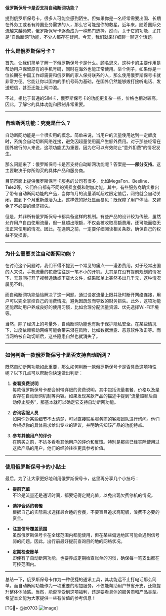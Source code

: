 **俄罗斯保号卡是否支持自动断网功能？**

提到俄罗斯保号卡，很多人可能会感到陌生。但如果你是一名经常需要出国、长期在外务工或者有跨国业务需求的人，那么它可能是你的救星。近年来，随着国际交流越来越频繁，俄罗斯保号卡逐渐成为一种热门选择。然而，关于它的功能，尤其是“自动断网”功能，不少人都存在疑问。今天，我们就来详细聊一聊这个话题。

### 什么是俄罗斯保号卡？

首先，让我们简单了解一下俄罗斯保号卡是什么。顾名思义，这种卡的主要作用是帮助用户保留原有的手机号码，同时在海外也能正常使用。举个例子，如果你是一位长期在中国工作却需要和俄罗斯的家人保持联系的人，那么使用俄罗斯保号卡就非常方便。它能让你以国内的手机号码为基础，在国外仍然能够拨打接听电话、发送短信，甚至还能上网冲浪。

不过，相比于普通的SIM卡，俄罗斯保号卡的功能更复杂一些，价格也相对较高。因此，了解它的具体功能和限制非常重要。

---

### 自动断网功能：究竟是什么？

自动断网功能是一个很实用的概念。简单来说，当用户的流量使用达到一定额度时，系统会自动切断网络连接，避免因超量使用而产生额外费用。对于那些经常在国外旅行的人来说，这项功能尤为重要，因为它可以有效防止“意外扣费”的情况发生。

那么问题来了：俄罗斯保号卡是否支持自动断网功能呢？答案是——**部分支持**。这主要取决于你所购买的具体产品和服务商。

目前市面上提供俄罗斯保号卡服务的公司有很多，比如MegaFon、Beeline、Tele2等，它们各自都有不同的资费套餐和附加功能。其中，有些服务商确实推出了带有自动断网功能的产品，当你每月的流量消耗超过限定值后，网络就会自动关闭，直到下个月重新激活为止。这样做的好处显而易见：既保障了用户体验，又避免了不必要的经济损失。

但是，并非所有俄罗斯保号卡都具备这样的机制。有些产品的设计较为传统，虽然允许用户自由使用流量，但一旦超出限额，不仅会被收取高额费用，还可能面临无法正常使用的情况。因此，在选购之前，一定要仔细阅读相关条款，确保自己的权益不受损害。

---

### 为什么需要关注自动断网功能？

在讨论这个问题时，我们不得不提到一个常见的痛点——漫游费用。对于经常出国的人来说，手机流量的花费往往是一笔不小的开销。尤其是在没有提前规划的情况下，无意间打开了视频通话或下载大文件，结果账单上突然多出几千元，这种情况屡见不鲜。

而自动断网功能恰恰解决了这一问题。通过设定流量上限并及时断开网络连接，用户可以完全掌控自己的消费情况，避免因疏忽而导致的财务损失。此外，这项功能还能帮助用户养成良好的使用习惯，比如合理分配流量资源、优先选择Wi-Fi环境等。

当然，除了经济上的考量外，自动断网功能也有助于保护隐私安全。在某些情况下，过度依赖移动网络可能会带来潜在风险，比如数据泄露、恶意软件攻击等。而当网络被自动切断后，这些隐患自然也就消失了。

---

### 如何判断一款俄罗斯保号卡是否支持自动断网？

既然自动断网功能如此重要，那么如何判断一款俄罗斯保号卡是否具备这项特性呢？以下几点可以帮助你快速做出判断：

1. **查看资费说明**  
   每款俄罗斯保号卡都会附带详细的资费说明，其中包括流量套餐、价格以及是否存在自动断网机制等内容。如果发现某款产品的描述中提到“流量超额后自动停止服务”，那基本就可以确定它支持自动断网功能。

2. **咨询客服人员**  
   如果你对某些细节不太清楚，可以直接联系服务商的客服团队进行询问。他们会根据你的具体需求给出专业的建议，并明确告知该产品的功能特点。

3. **参考其他用户的评价**  
   在购买之前，不妨多看看其他用户的评价和反馈。特别是那些已经实际使用过这款产品的用户，他们的经验往往更具参考价值。

---

### 使用俄罗斯保号卡的小贴士

最后，为了让大家更好地利用俄罗斯保号卡，这里再分享几个小技巧：

- **提前充值**  
  不论是流量还是通话时间，都要记得定期充值，以免出现欠费停机的情况。

- **选择合适的套餐**  
  根据自己的实际需求选择最合适的套餐，不要盲目追求高配版，浪费不必要的资金。

- **注意信号覆盖范围**  
  虽然俄罗斯保号卡在全球范围内都能使用，但在某些偏远地区可能会遇到信号弱的问题。因此，出行前最好提前查询目的地的网络状况。

- **定期检查账单**  
  即便有了自动断网功能，也要养成定期检查账单的习惯，确保每一笔支出都在可控范围内。

---

总结一下，俄罗斯保号卡作为一种便捷的通讯工具，其功能远不止打电话那么简单。而自动断网功能作为一项重要的附加服务，不仅能帮助用户节省开支，还能提升整体体验感。当然，能否享受到这项福利，还是要看具体的服务商和产品类型。希望本文能为大家提供一些有价值的参考信息！

[TG💪+ @jx0703 ![Image](https://github.com/user-attachments/assets/dbca1d08-cadb-493c-b0ec-ad6f7a83f270)]